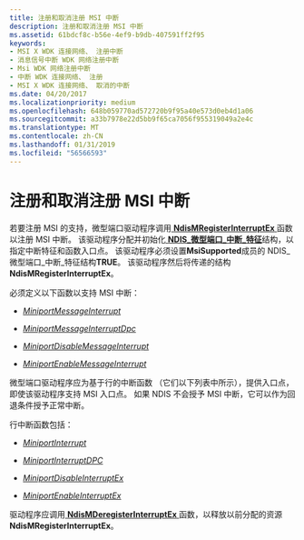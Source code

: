 ```yaml
---
title: 注册和取消注册 MSI 中断
description: 注册和取消注册 MSI 中断
ms.assetid: 61bdcf8c-b56e-4ef9-b9db-407591ff2f95
keywords:
- MSI X WDK 连接网络、 注册中断
- 消息信号中断 WDK 网络注册中断
- Msi WDK 网络注册中断
- 中断 WDK 连接网络、 注册
- MSI X WDK 连接网络、 取消的中断
ms.date: 04/20/2017
ms.localizationpriority: medium
ms.openlocfilehash: 648b059770ad572720b9f95a40e573d0eb4d1a06
ms.sourcegitcommit: a33b7978e22d5bb9f65ca7056f955319049a2e4c
ms.translationtype: MT
ms.contentlocale: zh-CN
ms.lasthandoff: 01/31/2019
ms.locfileid: "56566593"
---
```

# <a name="registering-and-deregistering-an-msi-interrupt"></a>注册和取消注册 MSI 中断





若要注册 MSI 的支持，微型端口驱动程序调用[ **NdisMRegisterInterruptEx** ](https://msdn.microsoft.com/library/windows/hardware/ff563649)函数以注册 MSI 中断。 该驱动程序分配并初始化[ **NDIS\_微型端口\_中断\_特征**](https://msdn.microsoft.com/library/windows/hardware/ff566465)结构，以指定中断特征和函数入口点。 该驱动程序必须设置**MsiSupported**成员的 NDIS\_微型端口\_中断\_特征结构**TRUE**。 该驱动程序然后将传递的结构**NdisMRegisterInterruptEx**。

必须定义以下函数以支持 MSI 中断：

-   [*MiniportMessageInterrupt*](https://msdn.microsoft.com/library/windows/hardware/ff559407)

-   [*MiniportMessageInterruptDpc*](https://msdn.microsoft.com/library/windows/hardware/ff559411)

-   [*MiniportDisableMessageInterrupt*](https://msdn.microsoft.com/library/windows/hardware/ff559376)

-   [*MiniportEnableMessageInterrupt*](https://msdn.microsoft.com/library/windows/hardware/ff559383)

微型端口驱动程序应为基于行的中断函数 （它们以下列表中所示），提供入口点，即使该驱动程序支持 MSI 入口点。 如果 NDIS 不会授予 MSI 中断，它可以作为回退条件授予正常中断。

行中断函数包括：

-   [*MiniportInterrupt*](https://msdn.microsoft.com/library/windows/hardware/ff559395)

-   [*MiniportInterruptDPC*](https://msdn.microsoft.com/library/windows/hardware/ff559398)

-   [*MiniportDisableInterruptEx*](https://msdn.microsoft.com/library/windows/hardware/ff559375)

-   [*MiniportEnableInterruptEx*](https://msdn.microsoft.com/library/windows/hardware/ff559380)

驱动程序应调用[ **NdisMDeregisterInterruptEx** ](https://msdn.microsoft.com/library/windows/hardware/ff563575)函数，以释放以前分配的资源**NdisMRegisterInterruptEx**。

 

 





